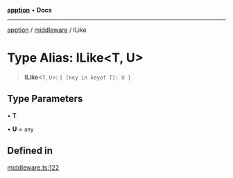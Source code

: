 [**apption**](../../README.md) • **Docs**

***

[apption](../../modules.md) / [middleware](../README.md) / ILike

# Type Alias: ILike\<T, U\>

> **ILike**\<`T`, `U`\>: `{ [key in keyof T]: U }`

## Type Parameters

• **T**

• **U** = `any`

## Defined in

[middleware.ts:122](https://github.com/mksunny1/apption/blob/8a5b4dcedc594ef8c2d14b969bb9eb94e7e47749/src/middleware.ts#L122)
